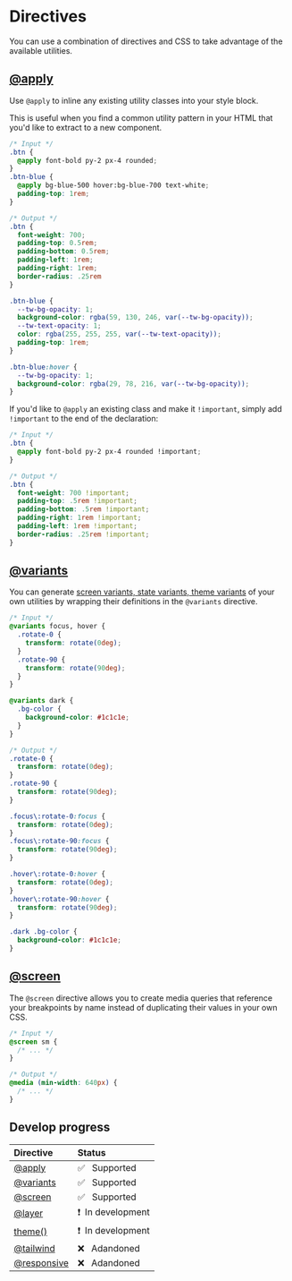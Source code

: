 # Directives

You can use a combination of directives and CSS to take advantage of the available utilities.

## [@apply](https://tailwindcss.com/docs/functions-and-directives#apply)

Use `@apply` to inline any existing utility classes into your style block.

This is useful when you find a common utility pattern in your HTML that you'd like to extract to a new component.

```css
/* Input */
.btn {
  @apply font-bold py-2 px-4 rounded;
}
.btn-blue {
  @apply bg-blue-500 hover:bg-blue-700 text-white;
  padding-top: 1rem;
}

/* Output */
.btn {
  font-weight: 700;
  padding-top: 0.5rem;
  padding-bottom: 0.5rem;
  padding-left: 1rem;
  padding-right: 1rem;
  border-radius: .25rem
}

.btn-blue {
  --tw-bg-opacity: 1;
  background-color: rgba(59, 130, 246, var(--tw-bg-opacity));
  --tw-text-opacity: 1;
  color: rgba(255, 255, 255, var(--tw-text-opacity));
  padding-top: 1rem;
}

.btn-blue:hover {
  --tw-bg-opacity: 1;
  background-color: rgba(29, 78, 216, var(--tw-bg-opacity));
}
```

If you'd like to `@apply` an existing class and make it `!important`, simply add `!important` to the end of the declaration:

```css
/* Input */
.btn {
  @apply font-bold py-2 px-4 rounded !important;
}

/* Output */
.btn {
  font-weight: 700 !important;
  padding-top: .5rem !important;
  padding-bottom: .5rem !important;
  padding-right: 1rem !important;
  padding-left: 1rem !important;
  border-radius: .25rem !important;
}
```

## [@variants](https://tailwindcss.com/docs/functions-and-directives#variants)

You can generate [screen variants, state variants, theme variants](Variants) of your own utilities by wrapping their definitions in the `@variants` directive.

```css
/* Input */
@variants focus, hover {
  .rotate-0 {
    transform: rotate(0deg);
  }
  .rotate-90 {
    transform: rotate(90deg);
  }
}

@variants dark {
  .bg-color {
    background-color: #1c1c1e;
  }
}

/* Output */
.rotate-0 {
  transform: rotate(0deg);
}
.rotate-90 {
  transform: rotate(90deg);
}

.focus\:rotate-0:focus {
  transform: rotate(0deg);
}
.focus\:rotate-90:focus {
  transform: rotate(90deg);
}

.hover\:rotate-0:hover {
  transform: rotate(0deg);
}
.hover\:rotate-90:hover {
  transform: rotate(90deg);
}

.dark .bg-color {
  background-color: #1c1c1e;
}
```

## [@screen](https://tailwindcss.com/docs/functions-and-directives#screen)

The `@screen` directive allows you to create media queries that reference your breakpoints by name instead of duplicating their values in your own CSS.

```css
/* Input */
@screen sm {
  /* ... */
}

/* Output */
@media (min-width: 640px) {
  /* ... */
}
```

## Develop progress

| Directive |	Status |
| :-------- | :----- |
| [@apply](https://tailwindcss.com/docs/functions-and-directives#apply) | ✅ &ensp;Supported |
| [@variants](https://tailwindcss.com/docs/functions-and-directives#variants) | ✅ &ensp;Supported |
| [@screen](https://tailwindcss.com/docs/functions-and-directives#screen) | ✅ &ensp;Supported |
| [@layer](https://tailwindcss.com/docs/functions-and-directives#layer) | ❗️&ensp;In development |
| [theme()](https://tailwindcss.com/docs/functions-and-directives#theme) | ❗️&ensp;In development |
| [@tailwind](https://tailwindcss.com/docs/functions-and-directives#tailwind) | ❌ &ensp;Adandoned |
| [@responsive](https://tailwindcss.com/docs/functions-and-directives#responsive) | ❌ &ensp;Adandoned |\
